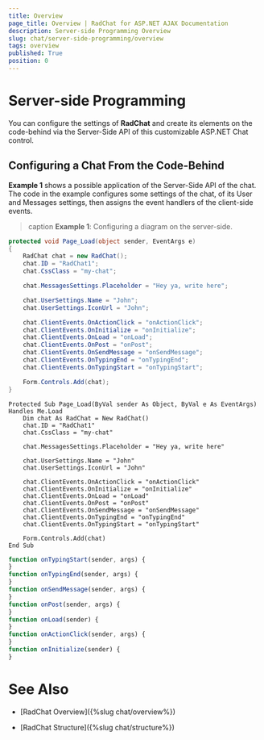 ```yaml
---
title: Overview
page_title: Overview | RadChat for ASP.NET AJAX Documentation
description: Server-side Programming Overview
slug: chat/server-side-programming/overview
tags: overview
published: True
position: 0
---
```


# Server-side Programming

You can configure the settings of **RadChat** and create its elements on the code-behind via the Server-Side API of this customizable ASP.NET Chat control.

## Configuring a Chat From the Code-Behind

**Example 1** shows a possible application of the Server-Side API of the chat. The code in the example configures some settings of the chat, of its User and Messages settings, then assigns the event handlers of the client-side events.

>caption **Example 1**: Configuring a diagram on the server-side.

````C#
protected void Page_Load(object sender, EventArgs e)
{
    RadChat chat = new RadChat();
    chat.ID = "RadChat1";
    chat.CssClass = "my-chat";       

    chat.MessagesSettings.Placeholder = "Hey ya, write here";

    chat.UserSettings.Name = "John";
    chat.UserSettings.IconUrl = "John";

    chat.ClientEvents.OnActionClick = "оnActionClick";
    chat.ClientEvents.OnInitialize = "onInitialize";
    chat.ClientEvents.OnLoad = "onLoad";
    chat.ClientEvents.OnPost = "onPost";
    chat.ClientEvents.OnSendMessage = "onSendMessage";
    chat.ClientEvents.OnTypingEnd = "onTypingEnd";
    chat.ClientEvents.OnTypingStart = "onTypingStart";

    Form.Controls.Add(chat);
}
````
````VB
Protected Sub Page_Load(ByVal sender As Object, ByVal e As EventArgs) Handles Me.Load
    Dim chat As RadChat = New RadChat()
    chat.ID = "RadChat1"
    chat.CssClass = "my-chat"

    chat.MessagesSettings.Placeholder = "Hey ya, write here"

    chat.UserSettings.Name = "John"
    chat.UserSettings.IconUrl = "John"

    chat.ClientEvents.OnActionClick = "оnActionClick"
    chat.ClientEvents.OnInitialize = "onInitialize"
    chat.ClientEvents.OnLoad = "onLoad"
    chat.ClientEvents.OnPost = "onPost"
    chat.ClientEvents.OnSendMessage = "onSendMessage"
    chat.ClientEvents.OnTypingEnd = "onTypingEnd"
    chat.ClientEvents.OnTypingStart = "onTypingStart"
    
    Form.Controls.Add(chat)
End Sub
````

````JavaScript
function onTypingStart(sender, args) {                  
}
function onTypingEnd(sender, args) {                  
}
function onSendMessage(sender, args) {                   
}
function onPost(sender, args) {                  
}
function onLoad(sender) {                  
}
function оnActionClick(sender, args) {                    
}
function onInitialize(sender) {                   
}
````

# See Also

 * [RadChat Overview]({%slug chat/overview%})
 
 * [RadChat Structure]({%slug chat/structure%})



